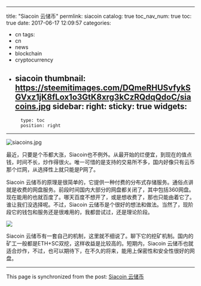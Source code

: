 
---
title: "Siacoin 云储币"
permlink: siacoin
catalog: true
toc_nav_num: true
toc: true
date: 2017-06-17 12:09:57
categories:
- cn
tags:
- cn
- news
- blockchain
- cryptocurrency
- siacoin
thumbnail: https://steemitimages.com/DQmeRHUSvfykSGVxz1jK8fLox1o3GtK8xrg3kCzRQdqQdoC/siacoins.jpg
sidebar:
    right:
        sticky: true
widgets:
    -
        type: toc
        position: right
---


![siacoins.jpg](https://steemitimages.com/DQmeRHUSvfykSGVxz1jK8fLox1o3GtK8xrg3kCzRQdqQdoC/siacoins.jpg)


最近，只要是个币都大涨，Siacoin也不例外。从最开始的烂便宜，到现在的值点钱，时间不长，炒作得很火。唯一可惜的是支持的交易所不多，国内好像只有云币那个烂网，从选择性上就只能是P网了。

Siacoin 云储币的原理是很简单的，它提供一种付费的分布式存储服务。通俗点讲就是收费的网盘服务。前段时间国内大部分的网盘都关闭了，其中包括360网盘。现在能用的也就百度了。哪天百度不想开了，或是想收费了，那也只能由着它了。谁让我们没选择呢。不过，Siacoin 云储币是个很好的想法和做法。当然了，现阶段它的钱包和服务还是很难用的，我都尝试过，还是理论阶段。

![](http://www.scisan.com/wp-content/uploads/2017/06/siacoins2.jpg)

Siacoin 云储币有一套自己的机制，这里就不细说了。聊下它的挖矿机制。国内的矿工一般都是ETH+SC双挖，这样收益是比较高的。短期内，Siacoin 云储币也就适合炒作，不过，也可以期待下，在不久的将来，能用上保密性和安全性很好的网盘。

- - -

This page is synchronized from the post: [Siacoin 云储币](https://steemit.com/@lemooljiang/siacoin)
